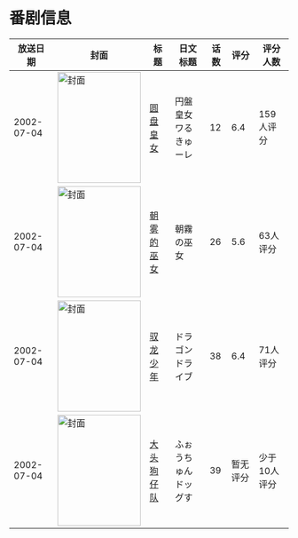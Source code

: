 # 番剧信息

|放送日期|封面|标题|日文标题|话数|评分|评分人数|
|---|---|---|---|---|---|---|
|2002-07-04|<img src="//lain.bgm.tv/pic/cover/c/6d/e4/4383_jZUlF.jpg" alt="封面" style="width:150px;height:200px;object-fit:cover;">|[圆盘皇女](https://bangumi.tv/subject/4383)|円盤皇女ワるきゅーレ|12|6.4|159人评分|
|2002-07-04|<img src="//lain.bgm.tv/pic/cover/c/5d/ac/12786_Iji2d.jpg" alt="封面" style="width:150px;height:200px;object-fit:cover;">|[朝雾的巫女](https://bangumi.tv/subject/12786)|朝霧の巫女|26|5.6|63人评分|
|2002-07-04|<img src="//lain.bgm.tv/pic/cover/c/6a/1c/21713_j66K9.jpg" alt="封面" style="width:150px;height:200px;object-fit:cover;">|[驭龙少年](https://bangumi.tv/subject/21713)|ドラゴンドライブ|38|6.4|71人评分|
|2002-07-04|<img src="//lain.bgm.tv/pic/cover/c/02/2f/121508_3FnRR.jpg" alt="封面" style="width:150px;height:200px;object-fit:cover;">|[大头狗仔队](https://bangumi.tv/subject/121508)|ふぉうちゅんドッグす|39|暂无评分|少于10人评分|
